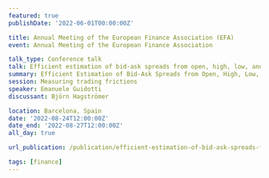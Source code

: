 ```yaml
---
featured: true
publishDate: '2022-06-01T00:00:00Z'

title: Annual Meeting of the European Finance Association (EFA)
event: Annual Meeting of the European Finance Association 

talk_type: Conference talk
talk: Efficient estimation of bid-ask spreads from open, high, low, and close prices
summary: Efficient Estimation of Bid-Ask Spreads from Open, High, Low, and Close Prices
session: Measuring trading frictions
speaker: Emanuele Guidotti
discussant: Björn Hagströmer

location: Barcelona, Spain
date: '2022-08-24T12:00:00Z'
date_end: '2022-08-27T12:00:00Z'
all_day: true

url_publication: /publication/efficient-estimation-of-bid-ask-spreads-from-open-high-low-and-close-prices/

tags: [finance]
---
```

